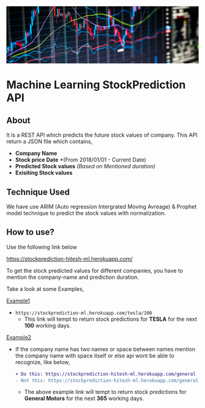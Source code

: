 <img src="stock_prediction.png" align="center" />

# Machine Learning StockPrediction API

## About

It is a REST API which predicts the future stock values of company. This API return a JSON file which contains,
- **Company Name** 
- **Stock price Date** *(From 2018/01/01 - Current Date)
- **Predicted Stock values** *(Based on Mentioned duration)*
- **Exisiting Stock values** 

## Technique Used

We have use ARIM (Auto regression Intergrated Moving Avreage) & Prophet model technique to predict the stock values with normalization. 


## How to use?

Use the following link below  </br>

https://stockprediction-hitesh-ml.herokuapp.com/

To get the stock predicted values for different companies, you have to mention the company-name and prediction duration. </br>

Take a look at some Examples,

<ins> Example1 </ins>
- ```https://stockprediction-ml.herokuapp.com/tesla/100``` </br>
  - This link will tempt to return stock predictions for **TESLA** for the next **100** working days.
  
<ins> Example2 </ins>
- If the company name has two names or space between names mention the company name with space itself or else api wont be able to recognize, like below,
  ```diff
  + Do this: https://stockprediction-hitesh-ml.herokuapp.com/general motors/365
  - Not this: https://stockprediction-hitesh-ml.herokuapp.com/generalmotors/365
  ```

  - The above example link will tempt to return stock predictions for **General Motors** for the next **365** working days.



